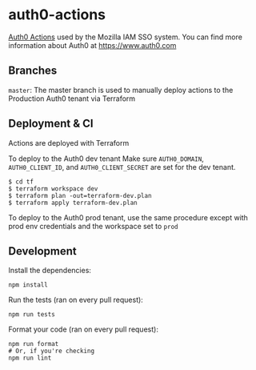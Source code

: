 # auth0-actions

[Auth0 Actions](https://auth0.com/docs/customize/actions) used by the Mozilla IAM SSO system.
You can find more information about Auth0 at https://www.auth0.com

## Branches

`master`:
The master branch is used to manually deploy actions to the Production Auth0 tenant via Terraform

## Deployment & CI

Actions are deployed with Terraform

To deploy to the Auth0 dev tenant
Make sure `AUTH0_DOMAIN`, `AUTH0_CLIENT_ID`, and `AUTH0_CLIENT_SECRET` are set for the dev tenant.
```
$ cd tf
$ terraform workspace dev
$ terraform plan -out=terraform-dev.plan
$ terraform apply terraform-dev.plan
```

To deploy to the Auth0 prod tenant, use the same procedure except with prod env credentials and the workspace set to `prod`

## Development

Install the dependencies:

```
npm install
```

Run the tests (ran on every pull request):

```
npm run tests
```

Format your code (ran on every pull request):

```
npm run format
# Or, if you're checking
npm run lint
```
